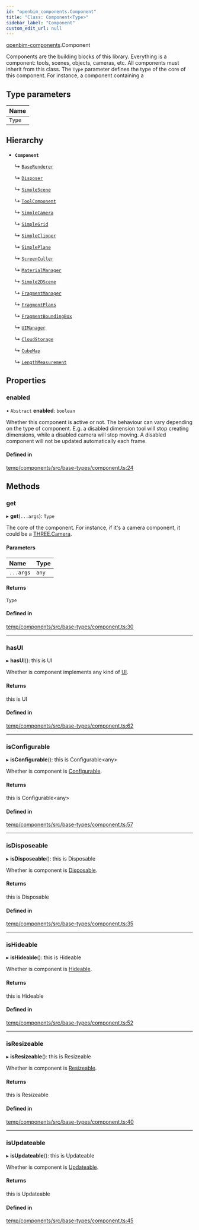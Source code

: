 ```yaml
---
id: "openbim_components.Component"
title: "Class: Component<Type>"
sidebar_label: "Component"
custom_edit_url: null
---
```


[openbim-components](../modules/openbim_components.md).Component

Components are the building blocks of this library. Everything is a
component: tools, scenes, objects, cameras, etc.
All components must inherit from this class. The `Type` parameter defines
the type of the core of this component. For instance, a component containing a

## Type parameters

| Name |
| :------ |
| `Type` |

## Hierarchy

- **`Component`**

  ↳ [`BaseRenderer`](openbim_components.BaseRenderer.md)

  ↳ [`Disposer`](openbim_components.Disposer.md)

  ↳ [`SimpleScene`](openbim_components.SimpleScene.md)

  ↳ [`ToolComponent`](openbim_components.ToolComponent.md)

  ↳ [`SimpleCamera`](openbim_components.SimpleCamera.md)

  ↳ [`SimpleGrid`](openbim_components.SimpleGrid.md)

  ↳ [`SimpleClipper`](openbim_components.SimpleClipper.md)

  ↳ [`SimplePlane`](openbim_components.SimplePlane.md)

  ↳ [`ScreenCuller`](openbim_components.ScreenCuller.md)

  ↳ [`MaterialManager`](openbim_components.MaterialManager.md)

  ↳ [`Simple2DScene`](openbim_components.Simple2DScene.md)

  ↳ [`FragmentManager`](openbim_components.FragmentManager.md)

  ↳ [`FragmentPlans`](openbim_components.FragmentPlans.md)

  ↳ [`FragmentBoundingBox`](openbim_components.FragmentBoundingBox.md)

  ↳ [`UIManager`](openbim_components.UIManager.md)

  ↳ [`CloudStorage`](openbim_components.CloudStorage.md)

  ↳ [`CubeMap`](openbim_components.CubeMap.md)

  ↳ [`LengthMeasurement`](openbim_components.LengthMeasurement.md)

## Properties

### enabled

• `Abstract` **enabled**: `boolean`

Whether this component is active or not. The behaviour can vary depending
on the type of component. E.g. a disabled dimension tool will stop creating
dimensions, while a disabled camera will stop moving. A disabled component
will not be updated automatically each frame.

#### Defined in

[temp/components/src/base-types/component.ts:24](https://github.com/ThatOpen/engine_components/blob/0c38d20/src/base-types/component.ts#L24)

## Methods

### get

▸ **get**(`...args`): `Type`

The core of the component. For instance, if it's a camera component, it
could be a [THREE.Camera](https://threejs.org/docs/#api/en/cameras/Camera).

#### Parameters

| Name | Type |
| :------ | :------ |
| `...args` | `any` |

#### Returns

`Type`

#### Defined in

[temp/components/src/base-types/component.ts:30](https://github.com/ThatOpen/engine_components/blob/0c38d20/src/base-types/component.ts#L30)

___

### hasUI

▸ **hasUI**(): this is UI

Whether is component implements any kind of [UI](../interfaces/openbim_components.UI.md).

#### Returns

this is UI

#### Defined in

[temp/components/src/base-types/component.ts:62](https://github.com/ThatOpen/engine_components/blob/0c38d20/src/base-types/component.ts#L62)

___

### isConfigurable

▸ **isConfigurable**(): this is Configurable<any\>

Whether is component is [Configurable](../interfaces/openbim_components.Configurable.md).

#### Returns

this is Configurable<any\>

#### Defined in

[temp/components/src/base-types/component.ts:57](https://github.com/ThatOpen/engine_components/blob/0c38d20/src/base-types/component.ts#L57)

___

### isDisposeable

▸ **isDisposeable**(): this is Disposable

Whether is component is [Disposable](../interfaces/openbim_components.Disposable.md).

#### Returns

this is Disposable

#### Defined in

[temp/components/src/base-types/component.ts:35](https://github.com/ThatOpen/engine_components/blob/0c38d20/src/base-types/component.ts#L35)

___

### isHideable

▸ **isHideable**(): this is Hideable

Whether is component is [Hideable](../interfaces/openbim_components.Hideable.md).

#### Returns

this is Hideable

#### Defined in

[temp/components/src/base-types/component.ts:52](https://github.com/ThatOpen/engine_components/blob/0c38d20/src/base-types/component.ts#L52)

___

### isResizeable

▸ **isResizeable**(): this is Resizeable

Whether is component is [Resizeable](../interfaces/openbim_components.Resizeable.md).

#### Returns

this is Resizeable

#### Defined in

[temp/components/src/base-types/component.ts:40](https://github.com/ThatOpen/engine_components/blob/0c38d20/src/base-types/component.ts#L40)

___

### isUpdateable

▸ **isUpdateable**(): this is Updateable

Whether is component is [Updateable](../interfaces/openbim_components.Updateable.md).

#### Returns

this is Updateable

#### Defined in

[temp/components/src/base-types/component.ts:45](https://github.com/ThatOpen/engine_components/blob/0c38d20/src/base-types/component.ts#L45)
